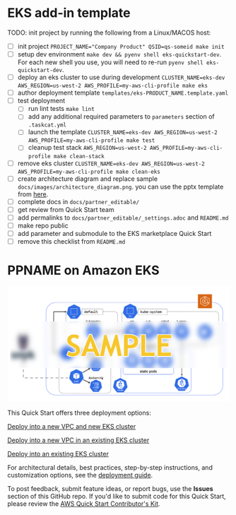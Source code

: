 # EKS add-in template

TODO: init project by running the following from a Linux/MACOS host:

- [ ] init project `PROJECT_NAME="Company Product" QSID=qs-someid make init`
- [ ] setup dev environment `make dev && pyenv shell eks-quickstart-dev`. For each new shell you use, you will need to re-run `pyenv shell eks-quickstart-dev`.
- [ ] deploy an eks cluster to use during development `CLUSTER_NAME=eks-dev AWS_REGION=us-west-2 AWS_PROFILE=my-aws-cli-profile make eks`
- [ ] author deployment template `templates/eks-PRODUCT_NAME.template.yaml`
- [ ] test deployment
  - [ ] run lint tests `make lint`
  - [ ] add any additional required parameters to `parameters` section of `.taskcat.yml`
  - [ ] launch the template `CLUSTER_NAME=eks-dev AWS_REGION=us-west-2 AWS_PROFILE=my-aws-cli-profile make test`
  - [ ] cleanup test stack `AWS_REGION=us-west-2 AWS_PROFILE=my-aws-cli-profile make clean-stack`
- [ ] remove eks cluster `CLUSTER_NAME=eks-dev AWS_REGION=us-west-2 AWS_PROFILE=my-aws-cli-profile make clean-eks`
- [ ] create architecture diagram and replace sample `docs/images/architecture_diagram.png`. you can use the pptx template from [here](todo).
- [ ] complete docs in `docs/partner_editable/`
- [ ] get review from Quick Start team
- [ ] add permalinks to `docs/partner_editable/_settings.adoc` and `README.md`
- [ ] make repo public
- [ ] add parameter and submodule to the EKS marketplace Quick Start
- [ ] remove this checklist from `README.md`

# PPNAME on Amazon EKS

![Quick Start architecture for PPNAME on Amazon EKS](docs/images/architecture_diagram.png)

This Quick Start offers three deployment options:

[Deploy into a new VPC and new EKS cluster](todo.newvpclink)

[Deploy into a new VPC in an existing EKS cluster](todo.existingvpclink)

[Deploy into an existing EKS cluster](todo.existingclusterlink)

For architectural details, best practices, step-by-step instructions, and customization options, see the [deployment guide](https://aws-quickstart.github.io/PPNAMELD/).

To post feedback, submit feature ideas, or report bugs, use the **Issues** section of this GitHub repo.
If you'd like to submit code for this Quick Start, please review the [AWS Quick Start Contributor's Kit](https://aws-quickstart.github.io/).
